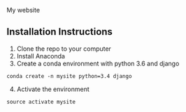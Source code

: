 My website

## Installation Instructions
1) Clone the repo to your computer
2) Install Anaconda
3) Create a conda environment with python 3.6 and django
```
conda create -n mysite python=3.4 django
```
4) Activate the environment
```
source activate mysite
```